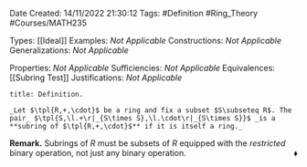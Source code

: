 <div class="topSpace"></div>

Date Created: 14/11/2022 21:30:12
Tags: #Definition #Ring_Theory #Courses/MATH235

Types: [[Ideal]]
Examples: _Not Applicable_
Constructions: _Not Applicable_
Generalizations: _Not Applicable_

Properties: _Not Applicable_
Sufficiencies: _Not Applicable_
Equivalences: [[Subring Test]]
Justifications: _Not Applicable_

``` ad-Definition
title: Definition.

_Let $\tpl{R,+,\cdot}$ be a ring and fix a subset $S\subseteq R$. The pair_ $\tpl{S,\l.+\r|_{S\times S},\l.\cdot\r|_{S\times S}}$ _is a **subring of $\tpl{R,+,\cdot}$** if it is itself a ring._

```

**Remark.** Subrings of $R$ must be subsets of $R$ equipped with the _restricted_ binary operation, not just any binary operation.<span style="float:right;">$\blacklozenge$</span>
